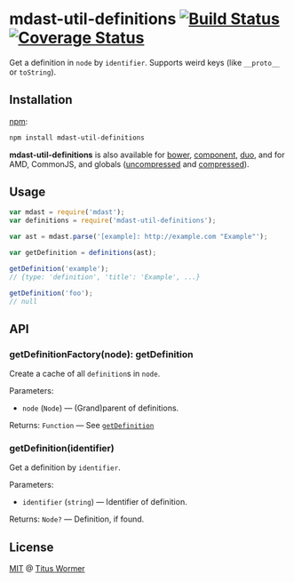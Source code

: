 # mdast-util-definitions [![Build Status](https://img.shields.io/travis/wooorm/mdast-util-definitions.svg?style=flat)](https://travis-ci.org/wooorm/mdast-util-definitions) [![Coverage Status](https://img.shields.io/coveralls/wooorm/mdast-util-definitions.svg?style=flat)](https://coveralls.io/r/wooorm/mdast-util-definitions?branch=master)

Get a definition in `node` by `identifier`. Supports weird keys (like
`__proto__` or `toString`).

## Installation

[npm](https://docs.npmjs.com/cli/install):

```bash
npm install mdast-util-definitions
```

**mdast-util-definitions** is also available for [bower](http://bower.io/#install-packages),
[component](https://github.com/componentjs/component), [duo](http://duojs.org/#getting-started),
and for AMD, CommonJS, and globals ([uncompressed](mdast-util-definitions.js)
and [compressed](mdast-util-definitions.min.js)).

## Usage

```js
var mdast = require('mdast');
var definitions = require('mdast-util-definitions');

var ast = mdast.parse('[example]: http://example.com "Example"');

var getDefinition = definitions(ast);

getDefinition('example');
// {type: 'definition', 'title': 'Example', ...}

getDefinition('foo');
// null
```

## API

### getDefinitionFactory(node): getDefinition

Create a cache of all `definition`s in `node`.

Parameters:

*   `node` (`Node`) — (Grand)parent of definitions.

Returns: `Function` — See [`getDefinition`](#getdefinitionidentifier)

### getDefinition(identifier)

Get a definition by `identifier`.

Parameters:

*   `identifier` (`string`) — Identifier of definition.

Returns: `Node?` — Definition, if found.

## License

[MIT](LICENSE) @ [Titus Wormer](http://wooorm.com)
